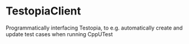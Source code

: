 # TestopiaClient
Programmatically interfacing Testopia, to e.g. automatically create and update test cases when running CppUTest 
